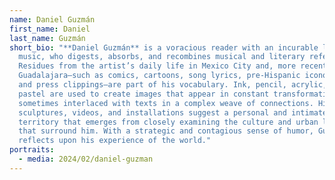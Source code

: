 ```yaml
---
name: Daniel Guzmán
first_name: Daniel
last_name: Guzmán
short_bio: "**Daniel Guzmán** is a voracious reader with an incurable love for
  music, who digests, absorbs, and recombines musical and literary references.
  Residues from the artist’s daily life in Mexico City and, more recently, in
  Guadalajara—such as comics, cartoons, song lyrics, pre-Hispanic iconography,
  and press clippings—are part of his vocabulary. Ink, pencil, acrylic, and
  pastel are used to create images that appear in constant transformation,
  sometimes interlaced with texts in a complex weave of connections. His
  sculptures, videos, and installations suggest a personal and intimate
  territory that emerges from closely examining the culture and urban landscapes
  that surround him. With a strategic and contagious sense of humor, Guzmán
  reflects upon his experience of the world."
portraits:
  - media: 2024/02/daniel-guzman
---
```


